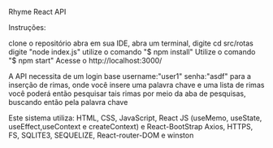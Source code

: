 Rhyme React API

Instruções:

clone o repositório
abra em sua IDE, abra um terminal, digite cd src/rotas
digite "node index.js"
utilize o comando "$ npm install"
Utilize o comando "$ npm start"
Acesse o http://localhost:3000/

A API necessita de um login base username:"user1" senha:"asdf"
para a inserção de rimas, onde você insere uma palavra chave e uma lista de rimas
você poderá então pesquisar tais rimas por meio da aba de pesquisas, buscando então pela palavra chave

Este sistema utiliza:
HTML, CSS, JavaScript, 
React JS (useMemo, useState, useEffect,useContext e createContext) e React-BootStrap
Axios, HTTPS, FS, SQLITE3, SEQUELIZE, React-router-DOM e winston

